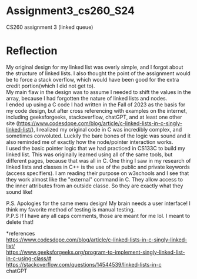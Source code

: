 # Assignment3_cs260_S24  
CS260 assignment 3 (linked queue)  


# Reflection  
My original design for my linked list was overly simple, and I forgot about the structure of linked lists. 
I also thought the point of the assignment would be to force a stack overflow, which would have been good for the 
extra credit portion(which I did not get to).  
My main flaw in the design was to assume I needed to shift the values in the array, because I had forgotten the nature 
of linked lists and nodes.  
I ended up using a C code I had written in the Fall of 2023 as the basis for my code design, but after cross referencing with 
examples on the internet, including geeksforgeeks, stackoverflow, chatGPT, and at least one other site (https://www.codesdope.com/blog/article/c-linked-lists-in-c-singly-linked-list/), I realized my original code in C was incredibly complex, and sometimes convoluted. Luckily the bare bones of the logic was sound and it also reminded me of exactly how the node/pointer interaction works.  
I used the basic pointer logic that we had practiced in CS133C to build my linked list. This was originally learned using all of the same tools, but different pages, because that was all in C.
One thing I saw in my research of linked lists and classes in C++ is the use of the public and private keywords (access specifiers). I am reading their purpose on w3schools and I see that they work almost like the "external" command in C. They allow access to the inner attributes from an outside classe. So they are exactly what they sound like!  

P.S. Apologies for the same menu design! My brain needs a user interface! I think my favorite method of testing is manual testing.  
P.P.S If I have any all caps comments, those are meant for me lol. I meant to delete that!  

*references  
https://www.codesdope.com/blog/article/c-linked-lists-in-c-singly-linked-list/  
https://www.geeksforgeeks.org/program-to-implement-singly-linked-list-in-c-using-class/#  
https://stackoverflow.com/questions/14544539/linked-lists-in-c  
chatGPT  